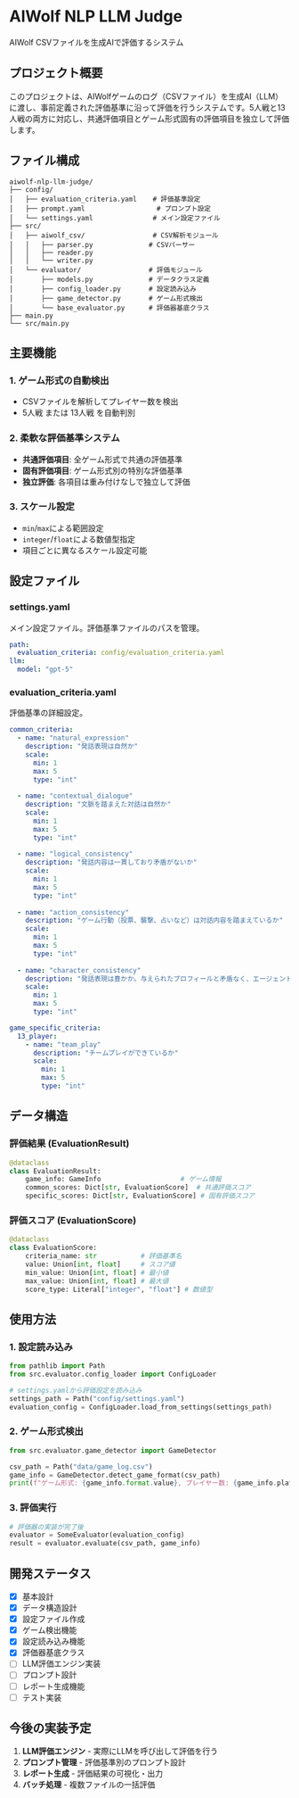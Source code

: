 # AIWolf NLP LLM Judge

AIWolf CSVファイルを生成AIで評価するシステム

## プロジェクト概要

このプロジェクトは、AIWolfゲームのログ（CSVファイル）を生成AI（LLM）に渡し、事前定義された評価基準に沿って評価を行うシステムです。5人戦と13人戦の両方に対応し、共通評価項目とゲーム形式固有の評価項目を独立して評価します。

## ファイル構成

```
aiwolf-nlp-llm-judge/
├── config/
│   ├── evaluation_criteria.yaml    # 評価基準設定
│   ├── prompt.yaml                  # プロンプト設定
│   └── settings.yaml               # メイン設定ファイル
├── src/
│   ├── aiwolf_csv/                 # CSV解析モジュール
│   │   ├── parser.py              # CSVパーサー
│   │   ├── reader.py
│   │   └── writer.py
│   └── evaluator/                 # 評価モジュール
│       ├── models.py              # データクラス定義
│       ├── config_loader.py       # 設定読み込み
│       ├── game_detector.py       # ゲーム形式検出
│       └── base_evaluator.py      # 評価器基底クラス
├── main.py
└── src/main.py
```

## 主要機能

### 1. ゲーム形式の自動検出
- CSVファイルを解析してプレイヤー数を検出
- 5人戦 または 13人戦 を自動判別

### 2. 柔軟な評価基準システム
- **共通評価項目**: 全ゲーム形式で共通の評価基準
- **固有評価項目**: ゲーム形式別の特別な評価基準
- **独立評価**: 各項目は重み付けなしで独立して評価

### 3. スケール設定
- `min`/`max`による範囲設定
- `integer`/`float`による数値型指定
- 項目ごとに異なるスケール設定可能

## 設定ファイル

### settings.yaml
メイン設定ファイル。評価基準ファイルのパスを管理。

```yaml
path:
  evaluation_criteria: config/evaluation_criteria.yaml
llm:
  model: "gpt-5"
```

### evaluation_criteria.yaml
評価基準の詳細設定。

```yaml
common_criteria:
  - name: "natural_expression"
    description: "発話表現は自然か"
    scale:
      min: 1
      max: 5
      type: "int"
    
  - name: "contextual_dialogue"
    description: "文脈を踏まえた対話は自然か"
    scale:
      min: 1
      max: 5
      type: "int"
    
  - name: "logical_consistency"
    description: "発話内容は一貫しており矛盾がないか"
    scale:
      min: 1
      max: 5
      type: "int"
    
  - name: "action_consistency"
    description: "ゲーム行動（投票、襲撃、占いなど）は対話内容を踏まえているか"
    scale:
      min: 1
      max: 5
      type: "int"
  
  - name: "character_consistency"
    description: "発話表現は豊かか。与えられたプロフィールと矛盾なく、エージェントごとに一貫して豊かなキャラクター性が出ているか"
    scale:
      min: 1
      max: 5
      type: "int"

game_specific_criteria:
  13_player:
    - name: "team_play"
      description: "チームプレイができているか"
      scale:
        min: 1
        max: 5
        type: "int"
```

## データ構造

### 評価結果 (EvaluationResult)
```python
@dataclass
class EvaluationResult:
    game_info: GameInfo                    # ゲーム情報
    common_scores: Dict[str, EvaluationScore]  # 共通評価スコア
    specific_scores: Dict[str, EvaluationScore] # 固有評価スコア
```

### 評価スコア (EvaluationScore)
```python
@dataclass
class EvaluationScore:
    criteria_name: str           # 評価基準名
    value: Union[int, float]     # スコア値
    min_value: Union[int, float] # 最小値
    max_value: Union[int, float] # 最大値
    score_type: Literal["integer", "float"] # 数値型
```

## 使用方法

### 1. 設定読み込み
```python
from pathlib import Path
from src.evaluator.config_loader import ConfigLoader

# settings.yamlから評価設定を読み込み
settings_path = Path("config/settings.yaml")
evaluation_config = ConfigLoader.load_from_settings(settings_path)
```

### 2. ゲーム形式検出
```python
from src.evaluator.game_detector import GameDetector

csv_path = Path("data/game_log.csv")
game_info = GameDetector.detect_game_format(csv_path)
print(f"ゲーム形式: {game_info.format.value}, プレイヤー数: {game_info.player_count}")
```

### 3. 評価実行
```python
# 評価器の実装が完了後
evaluator = SomeEvaluator(evaluation_config)
result = evaluator.evaluate(csv_path, game_info)
```

## 開発ステータス

- [x] 基本設計
- [x] データ構造設計
- [x] 設定ファイル作成
- [x] ゲーム検出機能
- [x] 設定読み込み機能
- [x] 評価器基底クラス
- [ ] LLM評価エンジン実装
- [ ] プロンプト設計
- [ ] レポート生成機能
- [ ] テスト実装

## 今後の実装予定

1. **LLM評価エンジン** - 実際にLLMを呼び出して評価を行う
2. **プロンプト管理** - 評価基準別のプロンプト設計
3. **レポート生成** - 評価結果の可視化・出力
4. **バッチ処理** - 複数ファイルの一括評価